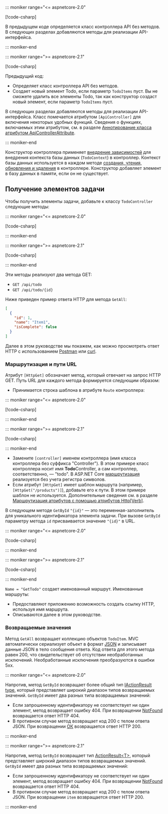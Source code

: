::: moniker range="<= aspnetcore-2.0"

[!code-csharp[](../../tutorials/first-web-api/samples/2.0/TodoApi/Controllers/TodoController2.cs?name=snippet_todo1)]

В предыдущем коде определяется класс контроллера API без методов. В следующих разделах добавляются методы для реализации API-интерфейса.

::: moniker-end

::: moniker range=">= aspnetcore-2.1"

[!code-csharp[](../../tutorials/first-web-api/samples/2.1/TodoApi/Controllers/TodoController2.cs?name=snippet_todo1)]

Предыдущий код:

* Определяет класс контроллера API без методов.
* Создает новый элемент Todo, если параметр `TodoItems` пуст. Вы не сможете удалить все элементы Todo, так как конструктор создаст новый элемент, если параметр `TodoItems` пуст.

В следующих разделах добавляются методы для реализации API-интерфейса. Класс помечается атрибутом `[ApiController]` для включения некоторых удобных функций. Сведения о функциях, включаемых этим атрибутом, см. в разделе [Аннотирование класса атрибутом ApiControllerAttribute](xref:web-api/index#annotate-class-with-apicontrollerattribute).

::: moniker-end

Конструктор контроллера применяет [внедрение зависимостей](xref:fundamentals/dependency-injection) для внедрения контекста базы данных (`TodoContext`) в контроллер. Контекст базы данных используется в каждом методе [создания, чтения, обновления и удаления](https://wikipedia.org/wiki/Create,_read,_update_and_delete) в контроллере. Конструктор добавляет элемент в базу данных в памяти, если он не существует.

## <a name="get-to-do-items"></a>Получение элементов задачи

Чтобы получить элементы задачи, добавьте к классу `TodoController` следующие методы:

::: moniker range="<= aspnetcore-2.0"

[!code-csharp[](../../tutorials/first-web-api/samples/2.0/TodoApi/Controllers/TodoController.cs?name=snippet_GetAll)]

::: moniker-end

::: moniker range=">= aspnetcore-2.1"

[!code-csharp[](../../tutorials/first-web-api/samples/2.1/TodoApi/Controllers/TodoController.cs?name=snippet_GetAll)]

::: moniker-end

Эти методы реализуют два метода GET:

* `GET /api/todo`
* `GET /api/todo/{id}`

Ниже приведен пример ответа HTTP для метода `GetAll`:

```json
[
  {
    "id": 1,
    "name": "Item1",
    "isComplete": false
  }
]
```

Далее в этом руководстве мы покажем, как можно просмотреть ответ HTTP с использованием [Postman](https://www.getpostman.com/) или [curl](https://curl.haxx.se/docs/manpage.html).

### <a name="routing-and-url-paths"></a>Маршрутизация и пути URL

Атрибут `[HttpGet]` обозначает метод, который отвечает на запрос HTTP GET. Путь URL для каждого метода формируется следующим образом:

* Принимается строка шаблона в атрибуте `Route` контроллера:

::: moniker range="<= aspnetcore-2.0"

[!code-csharp[](../../tutorials/first-web-api/samples/2.0/TodoApi/Controllers/TodoController.cs?name=TodoController&highlight=3)]

::: moniker-end

::: moniker range=">= aspnetcore-2.1"

[!code-csharp[](../../tutorials/first-web-api/samples/2.1/TodoApi/Controllers/TodoController.cs?name=TodoController&highlight=3)]

::: moniker-end

* Замените `[controller]` именем контроллера (имя класса контроллера без суффикса "Controller"). В этом примере класс контроллера носит имя **Todo**Controller, а сам контроллер, соответственно, — "todo". В ASP.NET Core [маршрутизация](xref:mvc/controllers/routing) реализуется без учета регистра символов.
* Если атрибут `[HttpGet]` имеет шаблон маршрута (например, `[HttpGet("/products")]`), добавьте его к пути. В этом примере шаблон не используется. Дополнительные сведения см. в разделе [Маршрутизация атрибутов с помощью атрибутов Http[Verb]](xref:mvc/controllers/routing#attribute-routing-with-httpverb-attributes).

В следующем методе `GetById` `"{id}"` — это переменная-заполнитель для уникального идентификатора элемента задачи. При вызове `GetById` параметру метода `id` присваивается значение `"{id}"` в URL.

::: moniker range="<= aspnetcore-2.0"

[!code-csharp[](../../tutorials/first-web-api/samples/2.0/TodoApi/Controllers/TodoController.cs?name=snippet_GetByID&highlight=1-2)]

::: moniker-end

::: moniker range=">= aspnetcore-2.1"

[!code-csharp[](../../tutorials/first-web-api/samples/2.1/TodoApi/Controllers/TodoController.cs?name=snippet_GetByID&highlight=1-2)]

::: moniker-end

`Name = "GetTodo"` создает именованный маршрут. Именованные маршруты:

* Предоставляют приложению возможность создать ссылку HTTP, используя имя маршрута.
* Описываются далее в этом руководстве.

### <a name="return-values"></a>Возвращаемые значения

Метод `GetAll` возвращает коллекцию объектов `TodoItem`. MVC автоматически сериализует объект в формат [JSON](https://www.json.org/) и записывает данные JSON в тело сообщения ответа. Код ответа для этого метода равен 200, что свидетельствует об отсутствии необработанных исключений. Необработанные исключения преобразуются в ошибки 5xx.

::: moniker range="<= aspnetcore-2.0"

Напротив, метод `GetById` возвращает более общий тип [IActionResult type](xref:web-api/action-return-types#iactionresult-type), который представляет широкий диапазон типов возвращаемых значений. `GetById` имеет два разных типа возвращаемых значений:

* Если запрошенному идентификатору не соответствует ни один элемент, метод возвращает ошибку 404. При возвращении [NotFound](/dotnet/api/microsoft.aspnetcore.mvc.controllerbase.notfound) возвращается ответ HTTP 404.
* В противном случае метод возвращает код 200 с телом ответа JSON. При возвращении [ОК](/dotnet/api/microsoft.aspnetcore.mvc.controllerbase.ok) возвращается ответ HTTP 200.

::: moniker-end

::: moniker range=">= aspnetcore-2.1"

Напротив, метод `GetById` возвращает тип [ActionResult\<T>](xref:web-api/action-return-types#actionresultt-type), который представляет широкий диапазон типов возвращаемых значений. `GetById` имеет два разных типа возвращаемых значений:

* Если запрошенному идентификатору не соответствует ни один элемент, метод возвращает ошибку 404. При возвращении [NotFound](/dotnet/api/microsoft.aspnetcore.mvc.controllerbase.notfound) возвращается ответ HTTP 404.
* В противном случае метод возвращает код 200 с телом ответа JSON. При возвращении `item` возвращается ответ HTTP 200.

::: moniker-end
